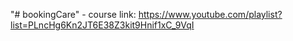 "# bookingCare"  - course link: https://www.youtube.com/playlist?list=PLncHg6Kn2JT6E38Z3kit9Hnif1xC_9VqI 
 